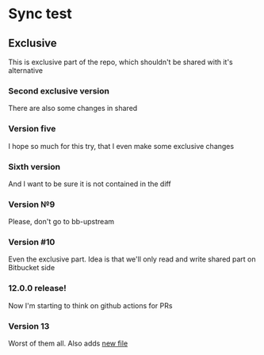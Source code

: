 # Sync test

## Exclusive

This is exclusive part of the repo, which shouldn't be shared with it's alternative

### Second exclusive version

There are also some changes in shared

### Version five

I hope so much for this try, that I even make some exclusive changes

### Sixth version

And I want to be sure it is not contained in the diff

### Version №9

Please, don't go to bb-upstream

### Version #10

Even the exclusive part. Idea is that we'll only read and write shared part on Bitbucket side

### 12.0.0 release!

Now I'm starting to think on github actions for PRs

### Version 13

Worst of them all. Also adds [new file](../Another.md)
